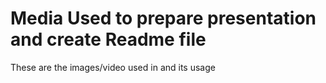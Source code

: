 # Media Used to prepare presentation and create Readme file 

These are the images/video used in and its usage  